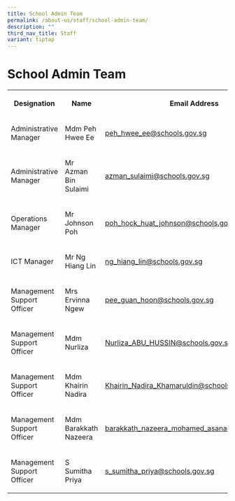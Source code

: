 ```yaml
---
title: School Admin Team
permalink: /about-us/staff/school-admin-team/
description: ""
third_nav_title: Staff
variant: tiptap
---
```

<h1><strong>School Admin Team</strong></h1>
<table style="minWidth: 75px">
<colgroup>
<col>
<col>
<col>
</colgroup>
<tbody>
<tr>
<th rowspan="1" colspan="1">
<p>Designation</p>
</th>
<th rowspan="1" colspan="1">
<p>Name</p>
</th>
<th rowspan="1" colspan="1">
<p>Email Address</p>
</th>
</tr>
<tr>
<td rowspan="1" colspan="1">
<p>Administrative Manager</p>
</td>
<td rowspan="1" colspan="1">
<p>Mdm Peh Hwee Ee</p>
</td>
<td rowspan="1" colspan="1">
<p><a href="mailto:peh_hwee_ee@schools.gov.sg" rel="noopener noreferrer nofollow" target="_blank">peh_hwee_ee@schools.gov.sg</a>
</p>
</td>
</tr>
<tr>
<td rowspan="1" colspan="1">
<p>Administrative Manager</p>
</td>
<td rowspan="1" colspan="1">
<p>Mr Azman Bin Sulaimi</p>
</td>
<td rowspan="1" colspan="1">
<p><a href="mailto:azman_sulaimi@schools.gov.sg" rel="noopener noreferrer nofollow" target="_blank">azman_sulaimi@schools.gov.sg</a>
</p>
</td>
</tr>
<tr>
<td rowspan="1" colspan="1">
<p>Operations Manager</p>
</td>
<td rowspan="1" colspan="1">
<p>Mr Johnson Poh</p>
</td>
<td rowspan="1" colspan="1">
<p><a href="mailto:poh_hock_huat_johnson@schools.gov.sg" rel="noopener noreferrer nofollow" target="_blank">poh_hock_huat_johnson@schools.gov.sg</a>
</p>
</td>
</tr>
<tr>
<td rowspan="1" colspan="1">
<p>ICT Manager</p>
</td>
<td rowspan="1" colspan="1">
<p>Mr Ng Hiang Lin</p>
</td>
<td rowspan="1" colspan="1">
<p><a href="mailto:ng_hiang_lin@schools.gov.sg" rel="noopener noreferrer nofollow" target="_blank">ng_hiang_lin@schools.gov.sg</a>
</p>
</td>
</tr>
<tr>
<td rowspan="1" colspan="1">
<p>Management Support Officer</p>
</td>
<td rowspan="1" colspan="1">
<p>Mrs Ervinna Ngew</p>
</td>
<td rowspan="1" colspan="1">
<p><a href="mailto:pee_guan_hoon@schools.gov.sg" rel="noopener noreferrer nofollow" target="_blank">pee_guan_hoon@schools.gov.sg</a>
</p>
</td>
</tr>
<tr>
<td rowspan="1" colspan="1">
<p>Management Support Officer</p>
</td>
<td rowspan="1" colspan="1">
<p>Mdm Nurliza</p>
</td>
<td rowspan="1" colspan="1">
<p><a href="mailto:Nurliza_ABU_HUSSIN@schools.gov.sg" rel="noopener noreferrer nofollow" target="_blank">Nurliza_ABU_HUSSIN@schools.gov.sg</a>
</p>
</td>
</tr>
<tr>
<td rowspan="1" colspan="1">
<p>Management Support Officer</p>
</td>
<td rowspan="1" colspan="1">
<p>Mdm Khairin Nadira</p>
</td>
<td rowspan="1" colspan="1">
<p><a href="mailto:Khairin_Nadira_Khamaruldin@schools.gov.sg" rel="noopener noreferrer nofollow" target="_blank">Khairin_Nadira_Khamaruldin@schools.gov.sg</a>
</p>
</td>
</tr>
<tr>
<td rowspan="1" colspan="1">
<p>Management Support Officer</p>
</td>
<td rowspan="1" colspan="1">
<p>Mdm Barakkath Nazeera</p>
</td>
<td rowspan="1" colspan="1">
<p><a href="mailto:barakkath_nazeera_mohamed_asana@schools.gov.sg" rel="noopener noreferrer nofollow" target="_blank">barakkath_nazeera_mohamed_asana@schools.gov.sg</a>
</p>
</td>
</tr>
<tr>
<td rowspan="1" colspan="1">
<p>Management Support Officer</p>
</td>
<td rowspan="1" colspan="1">
<p>S Sumitha Priya</p>
</td>
<td rowspan="1" colspan="1">
<p><a href="mailto:s_sumitha_priya@schools.gov.sg" rel="noopener noreferrer nofollow" target="_blank">s_sumitha_priya@schools.gov.sg</a>
</p>
</td>
</tr>
</tbody>
</table>
<p></p>